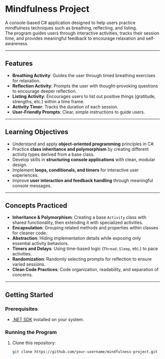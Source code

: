 # Mindfulness Project

A console-based C# application designed to help users practice mindfulness techniques such as breathing, reflecting, and listing.  
The program guides users through interactive activities, tracks their session time, and provides meaningful feedback to encourage relaxation and self-awareness.

---

## Features
- **Breathing Activity**: Guides the user through timed breathing exercises for relaxation.  
- **Reflection Activity**: Prompts the user with thought-provoking questions to encourage deeper reflection.  
- **Listing Activity**: Encourages users to list out positive things (gratitude, strengths, etc.) within a time frame.  
- **Activity Timer**: Tracks the duration of each session.  
- **User-Friendly Prompts**: Clear, simple instructions to guide users.  

---

## Learning Objectives
- Understand and apply **object-oriented programming** principles in C#.  
- Practice **class inheritance and polymorphism** by creating different activity types derived from a base class.  
- Develop skills in **structuring console applications** with clean, modular design.  
- Implement **loops, conditionals, and timers** for interactive user experiences.  
- Improve **user interaction and feedback handling** through meaningful console messages.  

---

## Concepts Practiced
- **Inheritance & Polymorphism**: Creating a base `Activity` class with shared functionality, then extending it with specialized activities.  
- **Encapsulation**: Grouping related methods and properties within classes for cleaner code.  
- **Abstraction**: Hiding implementation details while exposing only essential activity behaviors.  
- **Timers and Delays**: Using time-based logic (`Thread.Sleep`, etc.) to pace activities.  
- **Randomization**: Randomly selecting prompts for reflection to ensure varied sessions.  
- **Clean Code Practices**: Code organization, readability, and separation of concerns.  

---

## Getting Started

### Prerequisites
- [.NET SDK](https://dotnet.microsoft.com/download) installed on your system.

### Running the Program
1. Clone this repository:
   ```bash
   git clone https://github.com/your-username/mindfulness-project.git

